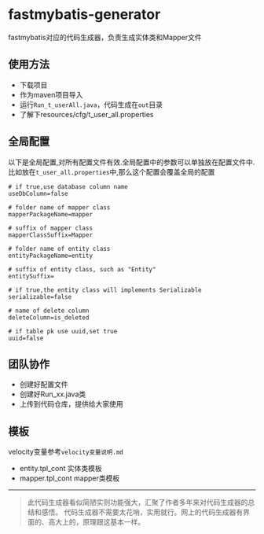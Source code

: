 # fastmybatis-generator
fastmybatis对应的代码生成器，负责生成实体类和Mapper文件

## 使用方法

- 下载项目
- 作为maven项目导入
- 运行`Run_t_userAll.java`，代码生成在`out`目录
- 了解下resources/cfg/t_user_all.properties

## 全局配置

以下是全局配置,对所有配置文件有效.全局配置中的参数可以单独放在配置文件中.比如放在`t_user_all.properties`中,那么这个配置会覆盖全局的配置

```
# if true,use database column name
useDbColumn=false

# folder name of mapper class
mapperPackageName=mapper

# suffix of mapper class
mapperClassSuffix=Mapper

# folder name of entity class
entityPackageName=entity

# suffix of entity class, such as "Entity"
entitySuffix=

# if true,the entity class will implements Serializable
serializable=false

# name of delete column
deleteColumn=is_deleted

# if table pk use uuid,set true
uuid=false
```

## 团队协作

- 创建好配置文件
- 创建好Run_xx.java类
- 上传到代码仓库，提供给大家使用

## 模板

velocity变量参考`velocity变量说明.md`

- entity.tpl_cont 实体类模板
- mapper.tpl_cont mapper类模板

---

> 此代码生成器看似简陋实则功能强大，汇聚了作者多年来对代码生成器的总结和感悟。
> 代码生成器不需要太花哨，实用就行。网上的代码生成器有界面的、高大上的，原理跟这基本一样。